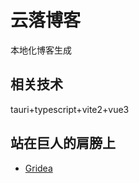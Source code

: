 # 云落博客

本地化博客生成

## 相关技术

tauri+typescript+vite2+vue3

## 站在巨人的肩膀上

- [Gridea](https://gitee.com/fehey/gridea)
